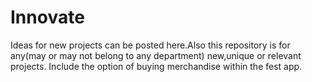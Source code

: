 # Innovate
Ideas for new projects can be posted here.Also this repository is for any(may or may not belong to any department) new,unique or relevant projects.
Include the option of buying merchandise within the fest app.
